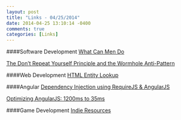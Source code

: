 ```yaml
---
layout: post
title: "Links - 04/25/2014"
date: 2014-04-25 13:10:14 -0400
comments: true
categories: [Links]
---
```


####Software Development
[What Can Men Do](http://blog.codinghorror.com/what-can-men-do/)

[The Don’t Repeat Yourself Principle and the Wormhole Anti-Pattern](http://codebetter.com/jeremymiller/2007/03/22/the-dont-repeat-yourself-principle-and-the-wormhole-anti-pattern/)

####Web Development
[HTML Entity Lookup](http://entity-lookup.leftlogic.com/)

####Angular
[Dependency Injection using RequireJS & AngularJS](http://solutionoptimist.com/2013/09/30/requirejs-angularjs-dependency-injection/)

[Optimizing AngularJS: 1200ms to 35ms](http://blog.scalyr.com/2013/10/31/angularjs-1200ms-to-35ms/)

####Game Development
[Indie Resources](http://www.pixelprospector.com/indie-resources/)
